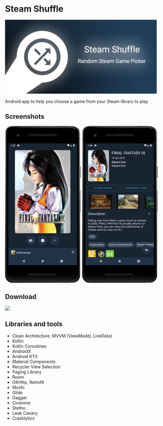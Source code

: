 # Steam Shuffle

<img src="demo/banner.jpg" width="500px"> 

Android app to help you choose a game from your Steam library to play 

## Screenshots

<img src="demo/screen1.png" width="250px"> <img src="demo/screen2.png" width="250px">

## Download

<a href="https://play.google.com/store/apps/details?id=ru.luckycactus.steamroulette"><img src="https://play.google.com/intl/en_us/badges/static/images/badges/en_badge_web_generic.png" width=200px></a>

## Libraries and tools

- Clean Architecture, MVVM (ViewModel, LiveData)
- Kotlin
- Kotlin Coroutines
- AndroidX
- Android KTX
- Material Components
- Recycler View Selection
- Paging Library
- Room
- OKHttp, Retrofit
- Moshi
- Glide
- Dagger
- Cicerone
- Stetho
- Leak Canary
- Crashlytics